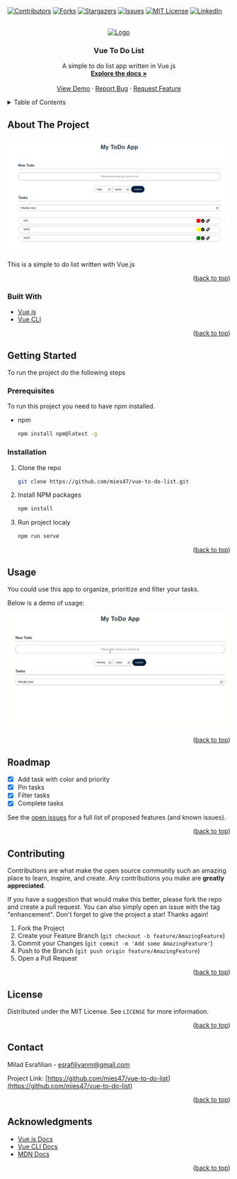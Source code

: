 <div id="top"></div>
<!--
*** Thanks for checking out the Best-README-Template. If you have a suggestion
*** that would make this better, please fork the repo and create a pull request
*** or simply open an issue with the tag "enhancement".
*** Don't forget to give the project a star!
*** Thanks again! Now go create something AMAZING! :D
-->



<!-- PROJECT SHIELDS -->
<!--
*** I'm using markdown "reference style" links for readability.
*** Reference links are enclosed in brackets [ ] instead of parentheses ( ).
*** See the bottom of this document for the declaration of the reference variables
*** for contributors-url, forks-url, etc. This is an optional, concise syntax you may use.
*** https://www.markdownguide.org/basic-syntax/#reference-style-links
-->
[![Contributors][contributors-shield]][contributors-url]
[![Forks][forks-shield]][forks-url]
[![Stargazers][stars-shield]][stars-url]
[![Issues][issues-shield]][issues-url]
[![MIT License][license-shield]][license-url]
[![LinkedIn][linkedin-shield]][linkedin-url]



<!-- PROJECT LOGO -->
<br />
<div align="center">
  <a href="https://github.com/mies47/vue-to-do-list">
    <img src="public/favicon.ico" alt="Logo" width="80" height="80">
  </a>

<h3 align="center">Vue To Do List</h3>

  <p align="center">
    A simple to do list app written in Vue.js
    <br />
    <a href="https://github.com/mies47/vue-to-do-list"><strong>Explore the docs »</strong></a>
    <br />
    <br />
    <a href="https://github.com/mies47/vue-to-do-list">View Demo</a>
    ·
    <a href="https://github.com/mies47/vue-to-do-list/issues">Report Bug</a>
    ·
    <a href="https://github.com/mies47/vue-to-do-list/issues">Request Feature</a>
  </p>
</div>



<!-- TABLE OF CONTENTS -->
<details>
  <summary>Table of Contents</summary>
  <ol>
    <li>
      <a href="#about-the-project">About The Project</a>
      <ul>
        <li><a href="#built-with">Built With</a></li>
      </ul>
    </li>
    <li>
      <a href="#getting-started">Getting Started</a>
      <ul>
        <li><a href="#prerequisites">Prerequisites</a></li>
        <li><a href="#installation">Installation</a></li>
      </ul>
    </li>
    <li><a href="#usage">Usage</a></li>
    <li><a href="#roadmap">Roadmap</a></li>
    <li><a href="#contributing">Contributing</a></li>
    <li><a href="#license">License</a></li>
    <li><a href="#contact">Contact</a></li>
    <li><a href="#acknowledgments">Acknowledgments</a></li>
  </ol>
</details>



<!-- ABOUT THE PROJECT -->
## About The Project

[![Product Name Screen Shot][product-screenshot]](images/screenshot.png)

This is a simple to do list written with Vue.js

<p align="right">(<a href="#top">back to top</a>)</p>



### Built With

* [Vue.js](https://vuejs.org/)
* [Vue CLI](https://cli.vuejs.org/)

<p align="right">(<a href="#top">back to top</a>)</p>



<!-- GETTING STARTED -->
## Getting Started

To run the project do the following steps

### Prerequisites

To run this project you need to have npm installed.
* npm
  ```sh
  npm install npm@latest -g
  ```

### Installation

1. Clone the repo
   ```sh
   git clone https://github.com/mies47/vue-to-do-list.git
   ```
2. Install NPM packages
   ```sh
   npm install
   ```
4. Run project localy
   ```sh
   npm run serve
   ```

<p align="right">(<a href="#top">back to top</a>)</p>



<!-- USAGE EXAMPLES -->
## Usage

You could use this app to organize, prioritize and filter your tasks.

Below is a demo of usage:

![Product demo](images/demo.gif)


<p align="right">(<a href="#top">back to top</a>)</p>



<!-- ROADMAP -->
## Roadmap

- [x] Add task with color and priority
- [x] Pin tasks
- [x] Filter tasks
- [x] Complete tasks

See the [open issues](https://github.com/mies47/vue-to-do-list/issues) for a full list of proposed features (and known issues).

<p align="right">(<a href="#top">back to top</a>)</p>



<!-- CONTRIBUTING -->
## Contributing

Contributions are what make the open source community such an amazing place to learn, inspire, and create. Any contributions you make are **greatly appreciated**.

If you have a suggestion that would make this better, please fork the repo and create a pull request. You can also simply open an issue with the tag "enhancement".
Don't forget to give the project a star! Thanks again!

1. Fork the Project
2. Create your Feature Branch (`git checkout -b feature/AmazingFeature`)
3. Commit your Changes (`git commit -m 'Add some AmazingFeature'`)
4. Push to the Branch (`git push origin feature/AmazingFeature`)
5. Open a Pull Request

<p align="right">(<a href="#top">back to top</a>)</p>



<!-- LICENSE -->
## License

Distributed under the MIT License. See `LICENSE` for more information.

<p align="right">(<a href="#top">back to top</a>)</p>



<!-- CONTACT -->
## Contact

Milad Esrafilian - esrafiliyanm@gmail.com

Project Link: [https://github.com/mies47/vue-to-do-list](https://github.com/mies47/vue-to-do-list)

<p align="right">(<a href="#top">back to top</a>)</p>



<!-- ACKNOWLEDGMENTS -->
## Acknowledgments

* [Vue.js Docs](https://vuejs.org/v2/guide/)
* [Vue CLI Docs](https://cli.vuejs.org/guide/)
* [MDN Docs](https://developer.mozilla.org/en-US/)

<p align="right">(<a href="#top">back to top</a>)</p>



<!-- MARKDOWN LINKS & IMAGES -->
<!-- https://www.markdownguide.org/basic-syntax/#reference-style-links -->
[contributors-shield]: https://img.shields.io/github/contributors/mies47/vue-to-do-list.svg?style=for-the-badge
[contributors-url]: https://github.com/mies47/vue-to-do-list/graphs/contributors
[forks-shield]: https://img.shields.io/github/forks/mies47/vue-to-do-list.svg?style=for-the-badge
[forks-url]: https://github.com/mies47/vue-to-do-list/network/members
[stars-shield]: https://img.shields.io/github/stars/mies47/vue-to-do-list.svg?style=for-the-badge
[stars-url]: https://github.com/mies47/vue-to-do-list/stargazers
[issues-shield]: https://img.shields.io/github/issues/mies47/vue-to-do-list.svg?style=for-the-badge
[issues-url]: https://github.com/mies47/vue-to-do-list/issues
[license-shield]: https://img.shields.io/github/license/mies47/vue-to-do-list.svg?style=for-the-badge
[license-url]: https://github.com/mies47/vue-to-do-list/blob/master/LICENSE.txt
[linkedin-shield]: https://img.shields.io/badge/-LinkedIn-black.svg?style=for-the-badge&logo=linkedin&colorB=555
[linkedin-url]: https://linkedin.com/in/linkedin_username
[product-screenshot]: images/screenshot.png